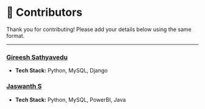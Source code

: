 # 🌟 Contributors

Thank you for contributing! Please add your details below using the same format.

---

### [Gireesh Sathyavedu](https://github.com/gireeshs02)
- **Tech Stack:** Python, MySQL, Django

### [Jaswanth S](https://github.com/Jaswanths12)
- **Tech Stack:** Python, MySQL, PowerBI, Java